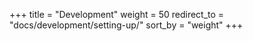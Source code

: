 +++
title = "Development"
weight = 50
redirect_to = "docs/development/setting-up/"
sort_by = "weight"
+++
